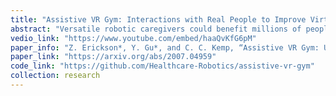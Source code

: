 ```yaml
---
title: "Assistive VR Gym: Interactions with Real People to Improve Virtual Assistive Robots"
abstract: "Versatile robotic caregivers could benefit millions of people worldwide, including older adults and people with disabilities. Recent work has explored how robotic caregivers can learn to interact with people through physics simulations, yet transferring what has been learned to real robots remains challenging. Virtual reality (VR) has the potential to help bridge the gap between simulations and the real world. We present Assistive VR Gym (AVR Gym), which enables real people to interact with virtual assistive robots. We also provide evidence that AVR Gym can help researchers improve the performance of simulation-trained assistive robots with real people. Prior to AVR Gym, we trained robot control policies <em>Original Policies</em>) solely in simulation for four robotic caregiving tasks (robot-assisted feeding, drinking, itch scratching, and bed bathing) with two simulated robots (PR2 from Willow Garage and Jaco from Kinova). With AVR Gym, we developed <em>Revised Policies</em> based on insights gained from testing the Original policies with real people. Through a formal study with eight participants in AVR Gym, we found that the Original policies performed poorly, the Revised policies performed significantly better, and that improvements to the biomechanical models used to train the Revised policies resulted in simulated people that better match real participants. Notably, participants significantly disagreed that the Original policies were successful at assistance, but significantly agreed that the Revised policies were successful at assistance. Overall, our results suggest that VR can be used to improve the performance of simulation-trained control policies with real people without putting people at risk, thereby serving as a valuable stepping stone to real robotic assistance."
vedio_link: "https://www.youtube.com/embed/haaQvKfG6pM"
paper_info: "Z. Erickson*, Y. Gu*, and C. C. Kemp, “Assistive VR Gym: Using Interactions with Real People to Improve Virtual Assistive Robots”, IEEE International Conference on Robot and Human Interactive Communication (RO-MAN), 2020."
paper_link: "https://arxiv.org/abs/2007.04959"
code_link: "https://github.com/Healthcare-Robotics/assistive-vr-gym"
collection: research
---
```

